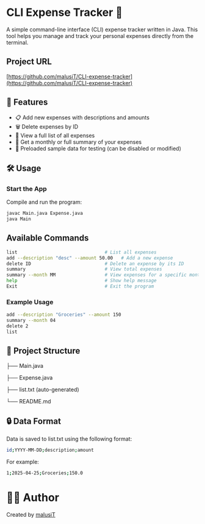 # CLI Expense Tracker 🧾
A simple command-line interface (CLI) expense tracker written in Java. This tool helps you manage and track your personal expenses directly from the terminal.

## Project URL
[https://github.com/malusiT/CLI-expense-tracker](https://github.com/malusiT/CLI-expense-tracker)

## 🚀 Features

- 📋 Add new expenses with descriptions and amounts  
- 🗑️ Delete expenses by ID  
- 📜 View a full list of all expenses  
- 📆 Get a monthly or full summary of your expenses  
- 🧪 Preloaded sample data for testing (can be disabled or modified)

## 🛠️ Usage

### Start the App

Compile and run the program:

```bash
javac Main.java Expense.java
java Main
```

## Available Commands
```bash
list                                # List all expenses
add --description "desc" --amount 50.00   # Add a new expense
delete ID                           # Delete an expense by its ID
summary                             # View total expenses
summary --month MM                  # View expenses for a specific month (e.g., 01 = January)
help                                # Show help message
Exit                                # Exit the program

```

### Example Usage
```bash
add --description "Groceries" --amount 150
summary --month 04
delete 2
list
```

## 📁 Project Structure

├── Main.java

├── Expense.java

├── list.txt (auto-generated)

└── README.md

## 🔒 Data Format

Data is saved to list.txt using the following format:
```bash
id;YYYY-MM-DD;description;amount
```
For example:
```bash
1;2025-04-25;Groceries;150.0
```


# 👨‍💻 Author
Created by [malusiT](https://github.com/malusit)
